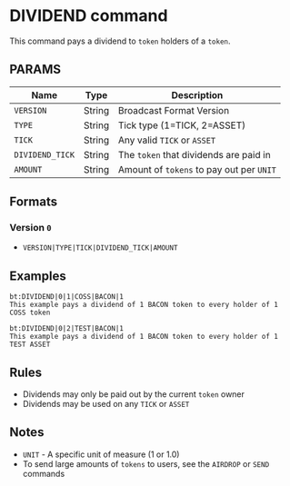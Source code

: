 # DIVIDEND command
This command pays a dividend to `token` holders of a `token`.

## PARAMS
| Name            | Type   | Description                              |
| --------------- | ------ | ---------------------------------------- |
| `VERSION`       | String | Broadcast Format Version                 |
| `TYPE`          | String | Tick type (1=TICK, 2=ASSET)              |
| `TICK`          | String | Any valid `TICK` or `ASSET`              |
| `DIVIDEND_TICK` | String | The `token` that dividends are paid in   |
| `AMOUNT`        | String | Amount of `tokens` to pay out per `UNIT` |

## Formats

### Version `0`
- `VERSION|TYPE|TICK|DIVIDEND_TICK|AMOUNT`

## Examples
```
bt:DIVIDEND|0|1|COSS|BACON|1
This example pays a dividend of 1 BACON token to every holder of 1 COSS token
```

```
bt:DIVIDEND|0|2|TEST|BACON|1
This example pays a dividend of 1 BACON token to every holder of 1 TEST ASSET
```

## Rules
- Dividends may only be paid out by the current `token` owner
- Dividends may be used on any `TICK` or `ASSET`

## Notes
- `UNIT` - A specific unit of measure (1 or 1.0)
- To send large amounts of `tokens` to users, see the `AIRDROP` or `SEND` commands
